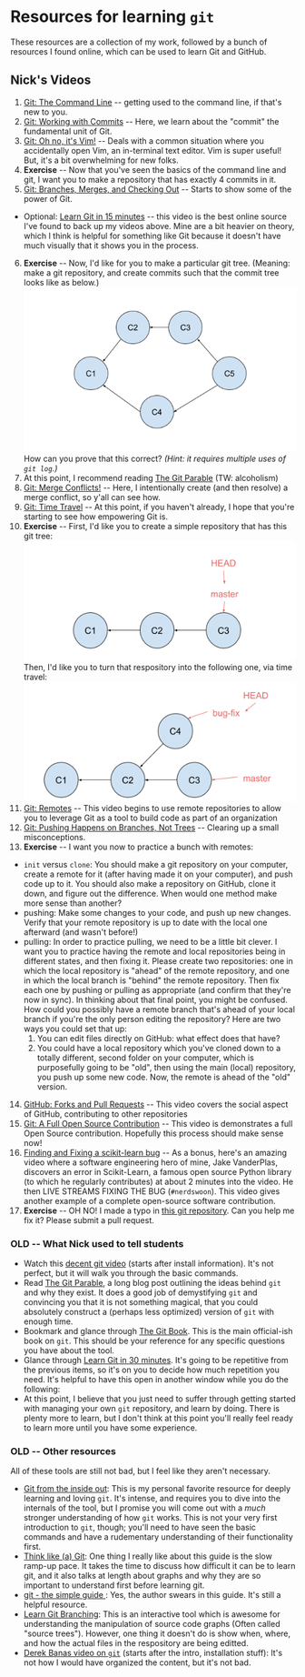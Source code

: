 # Resources for learning `git`

These resources are a collection of my work, followed by a bunch of resources I found online, which can be used to learn Git and GitHub.

## Nick's Videos
1. [Git: The Command Line](https://www.loom.com/share/4a357b010e874d38b532f9a3ec86ef79) -- getting used to the command line, if that's new to you.
2. [Git: Working with Commits](https://www.youtube.com/watch?v=JDUtJdXav7M) -- Here, we learn about the "commit" the fundamental unit of Git.
3. [Git: Oh no, it's Vim!](https://www.loom.com/share/8b8b4bff4a984ac8bdb94a178cb9565e) -- Deals with a common situation where you accidentally open Vim, an in-terminal text editor. Vim is super useful! But, it's a bit overwhelming for new folks.
4. **Exercise** -- Now that you've seen the basics of the command line and git, I want you to make a repository that has exactly 4 commits in it.
5. [Git: Branches, Merges, and Checking Out](https://www.youtube.com/watch?v=qLbTBVNrWR8) -- Starts to show some of the power of Git.
  * Optional: [Learn Git in 15 minutes](https://www.youtube.com/watch?v=USjZcfj8yxE&source_ve_path=OTY3MTQ) -- this video is the best online source I've found to back up my videos above. Mine are a bit heavier on theory, which I think is helpful for something like Git because it doesn't have much visually that it shows you in the process.
6. **Exercise** -- Now, I'd like for you to make a particular git tree. (Meaning: make a git repository, and create commits such that the commit tree looks like as below.)
  ![Git Diamond](git_diamond.png)
  How can you prove that this correct? _(Hint: it requires multiple uses of `git log`.)_
7. At this point, I recommend reading [The Git Parable](https://tom.preston-werner.com/2009/05/19/the-git-parable.html) (TW: alcoholism)
8. [Git: Merge Conflicts!](https://www.loom.com/share/7a9169d00e3342b28b0ed8938a2c4c67?t=0) -- Here, I intentionally create (and then resolve) a merge conflict, so y'all can see how.
9. [Git: Time Travel](https://www.loom.com/share/bb7b92746c394a319dcc6efe6f3e2f07?t=0) -- At this point, if you haven't already, I hope that you're starting to see how empowering Git is.
10. **Exercise** -- First, I'd like you to create a simple repository that has this git tree:
  ![Time Travel Part 1](Git_Time_Travel_1.png)  
  Then, I'd like you to turn that respository into the following one, via time travel:
  ![Time Travel Part 2](Git_Time_Travel_2.png)
11. [Git: Remotes](https://www.youtube.com/watch?v=0qfLkj5zj3s) -- This video begins to use remote repositories to allow you to leverage Git as a tool to build code as part of an organization
12. [Git: Pushing Happens on Branches, Not Trees](https://www.loom.com/share/6232064f1710483881f2c3cc4a3d5dca?t=0) -- Clearing up a small misconceptions.
13. **Exercise** -- I want you now to practice a bunch with remotes:
  * `init` versus `clone`: You should make a git repository on your computer, create a remote for it (after having made it on your computer), and push code up to it. You should also make a repository on GitHub, clone it down, and figure out the difference. When would one method make more sense than another?
  * pushing: Make some changes to your code, and push up new changes. Verify that your remote repository is up to date with the local one afterward (and wasn't before!)
  * pulling: In order to practice pulling, we need to be a little bit clever. I want you to practice having the remote and local repositories being in different states, and then fixing it. Please create two repositories: one in which the local repository is "ahead" of the remote repository, and one in which the local branch is "behind" the remote repository. Then fix each one by pushing or pulling as appropriate (and confirm that they're now in sync). In thinking about that final point, you might be confused. How could you possibly have a remote branch that's ahead of your local branch if you're the only person editing the repository? Here are two ways you could set that up:
    1. You can edit files directly on GitHub: what effect does that have?
    2. You could have a local repository which you've cloned down to a totally different, second folder on your computer, which is purposefully going to be "old", then using the main (local) repository, you push up some new code. Now, the remote is ahead of the "old" version.
14. [GitHub: Forks and Pull Requests](https://www.youtube.com/watch?v=WYSGbC2cZUQ) -- This video covers the social aspect of GitHub, contributing to other repositories
15. [Git: A Full Open Source Contribution](https://www.youtube.com/watch?v=PPN3zMxNc60) -- This video is demonstrates a full Open Source contribution. Hopefully this process should make sense now!
16. [Finding and Fixing a scikit-learn bug](https://www.youtube.com/watch?v=1kA7oD7ftsM&t=88s) -- As a bonus, here's an amazing video where a software engineering hero of mine, Jake VanderPlas, discovers an error in Scikit-Learn, a famous open source Python library (to which he regularly contributes) at about 2 minutes into the video. He then LIVE STREAMS FIXING THE BUG (`#nerdswoon`). This video gives another example of a complete open-source software contribution.
17. **Exercise** -- OH NO! I made a typo in [this git repository](https://github.com/nzufelt/TYPO). Can you help me fix it? Please submit a pull request.

### OLD -- What Nick used to tell students
* Watch this [decent git video](https://youtu.be/Y9XZQO1n_7c?t=154) (starts after install information).  It's not perfect, but it will walk you through the basic commands.
* Read [The Git Parable](http://tom.preston-werner.com/2009/05/19/the-git-parable.html), a long blog post outlining the ideas behind `git` and why they exist.  It does a good job of demystifying `git` and convincing you that it is not something magical, that you could absolutely construct a (perhaps less optimized) version of `git` with enough time.
* Bookmark and glance through [The Git Book](https://git-scm.com/book/en/v2).  This is the main official-ish book on `git`.  This should be your reference for any specific questions you have about the tool.
* Glance through [Learn Git in 30 minutes](https://tutorialzine.com/2016/06/learn-git-in-30-minutes).  It's going to be repetitive from the previous items, so it's on you to decide how much repetition you need.  It's helpful to have this open in another window while you do the following:
* At this point, I believe that you just need to suffer through getting started with managing your own `git` repository, and learn by doing. There is plenty more to learn, but I don't think at this point you'll really feel ready to learn more until you have some experience.

### OLD -- Other resources
All of these tools are still not bad, but I feel like they aren't necessary.

* [Git from the inside out](https://codewords.recurse.com/issues/two/git-from-the-inside-out): This is my personal favorite resource for deeply learning and loving `git`.  It's intense, and requires you to dive into the internals of the tool, but I promise you will come out with a *much* stronger understanding of how `git` works.  This is not your very first introduction to `git`, though; you'll need to have seen the basic commands and have a rudementary understanding of their functionality first.
* [Think like (a) Git](http://think-like-a-git.net/sections/graphs-and-git.html): One thing I really like about this guide is the slow ramp-up pace. It takes the time to discuss how difficult it can be to learn git, and it also talks at length about graphs and why they are so important to understand first before learning git.
* [git - the simple guide ](http://rogerdudler.github.io/git-guide/): Yes, the author swears in this guide.  It's still a helpful resource.
* [Learn Git Branching](https://learngitbranching.js.org/): This is an interactive tool which is awesome for understanding the manipulation of source code graphs (Often called "source trees").  However, one thing it doesn't do is show when, where, and how the actual files in the respository are being editted.
* [Derek Banas video on `git`](https://youtu.be/r63f51ce84A?t=395) (starts after the intro, installation stuff): It's not how I would have organized the content, but it's not bad.
